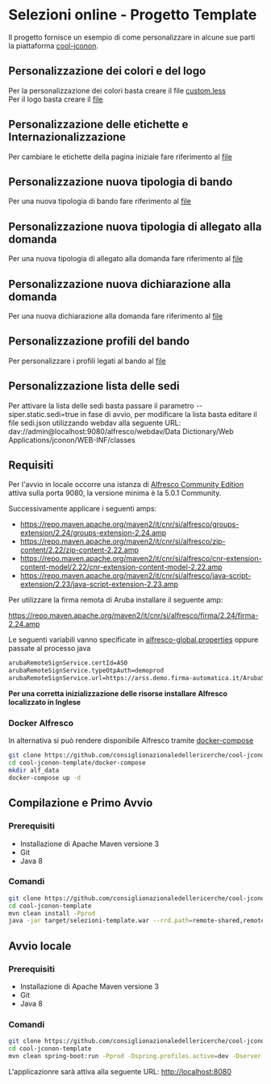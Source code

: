 # Selezioni online - Progetto Template

Il progetto fornisce un esempio di come personalizzare in alcune sue parti la piattaforma [cool-jconon](https://github.com/consiglionazionaledellericerche/cool-jconon).

## Personalizzazione dei colori e del logo

Per la personalizzazione dei colori basta creare il file [custom.less](src/main/less/custom.less)   
Per il logo basta creare il [file](src/main/resources/META-INF/img/logo.png)

## Personalizzazione delle etichette e Internazionalizzazione

Per cambiare le etichette della pagina iniziale fare riferimento al [file](src/main/resources/i18n/home_it.properties)   

## Personalizzazione nuova tipologia di bando

Per una nuova tipologia di bando fare riferimento al [file](src/main/resources/remote-single-model/Data%20Dictionary/Models/jconon_nuovo_ente_model.xml)   

## Personalizzazione nuova tipologia di allegato alla domanda

Per una nuova tipologia di allegato alla domanda fare riferimento al [file](src/main/resources/remote-single-model/Data%20Dictionary/Models/jconon_nuovo_allegato_model.xml)

## Personalizzazione nuova dichiarazione alla domanda

Per una nuova dichiarazione alla domanda fare riferimento al [file](src/main/resources/remote-single-model/Data%20Dictionary/Models/jconon_nuova_dichiarazione_model.xml)

## Personalizzazione profili del bando

Per personalizzare i profili legati al bando al [file](src/main/resources/remote-single-model/Data%20Dictionary/Models/jconon_call_constraint_elenco_profilo_livello.xml)

## Personalizzazione lista delle sedi

Per attivare la lista delle sedi basta passare il parametro --siper.static.sedi=true in fase di avvio, per modificare la lista basta editare il file sedi.json utilizzando webdav alla seguente URL: dav://admin@localhost:9080/alfresco/webdav/Data Dictionary/Web Applications/jconon/WEB-INF/classes 

## Requisiti

Per l'avvio in locale occorre una istanza di [Alfresco Community Edition](https://www.alfresco.com/thank-you/thank-you-downloading-alfresco-community-edition) attiva sulla porta 9080, la versione minima è la 5.0.1 Community.  

Successivamente applicare i seguenti amps:
- https://repo.maven.apache.org/maven2/it/cnr/si/alfresco/groups-extension/2.24/groups-extension-2.24.amp
- https://repo.maven.apache.org/maven2/it/cnr/si/alfresco/zip-content/2.22/zip-content-2.22.amp
- https://repo.maven.apache.org/maven2/it/cnr/si/alfresco/cnr-extension-content-model/2.22/cnr-extension-content-model-2.22.amp
- https://repo.maven.apache.org/maven2/it/cnr/si/alfresco/java-script-extension/2.23/java-script-extension-2.23.amp

Per utilizzare la firma remota di Aruba installare il seguente amp:

https://repo.maven.apache.org/maven2/it/cnr/si/alfresco/firma/2.24/firma-2.24.amp

Le seguenti variabili vanno specificate in [alfresco-global.properties](docker-compose/alfresco-global.properties) oppure passate al processo java 

```bash
arubaRemoteSignService.certId=AS0
arubaRemoteSignService.typeOtpAuth=demoprod
arubaRemoteSignService.url=https://arss.demo.firma-automatica.it/ArubaSignService/ArubaSignService?wsdl
```



**Per una corretta inizializzazione delle risorse installare Alfresco localizzato in Inglese**

### Docker Alfresco
In alternativa si può rendere disponibile Alfresco tramite [docker-compose](docker-compose/docker-compose.yml)   
```bash
git clone https://github.com/consiglionazionaledellericerche/cool-jconon-template.git
cd cool-jconon-template/docker-compose
mkdir alf_data
docker-compose up -d
```

## Compilazione e Primo Avvio
### Prerequisiti
- Installazione di Apache Maven versione 3
- Git
- Java 8

### Comandi
```bash
git clone https://github.com/consiglionazionaledellericerche/cool-jconon-template.git
cd cool-jconon-template
mvn clean install -Pprod
java -jar target/selezioni-template.war --rrd.path=remote-shared,remote-single-model --oil.url=http://localhost:9081/rest --user.admin.password=admin --server.servlet.context-path=/ --repository.base.url=http://localhost:9080/alfresco/ --spring.profiles.active=dev --spid.enable=true --spid.issuer.entityId=https://miauri.it --spid.destination=http://localhost:8080/spid/send-response
```

## Avvio locale
### Prerequisiti
- Installazione di Apache Maven versione 3
- Git
- Java 8

### Comandi
```bash
git clone https://github.com/consiglionazionaledellericerche/cool-jconon-template.git
cd cool-jconon-template
mvn clean spring-boot:run -Pprod -Dspring.profiles.active=dev -Dserver.servlet.context-path=/ -Duser.admin.password=admin -Drepository.base.url=http://localhost:9080/alfresco/
```

L'applicazionre sarà attiva alla seguente URL: <http://localhost:8080>

